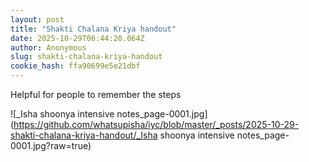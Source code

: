 ```yaml
---
layout: post
title: "Shakti Chalana Kriya handout"
date: 2025-10-29T06:44:20.064Z
author: Anonymous
slug: shakti-chalana-kriya-handout
cookie_hash: ffa90699e5e21dbf
---
```


Helpful for people to remember the steps


![_Isha shoonya intensive notes_page-0001.jpg](https://github.com/whatsupisha/iyc/blob/master/_posts/2025-10-29-shakti-chalana-kriya-handout/_Isha shoonya intensive notes_page-0001.jpg?raw=true)
